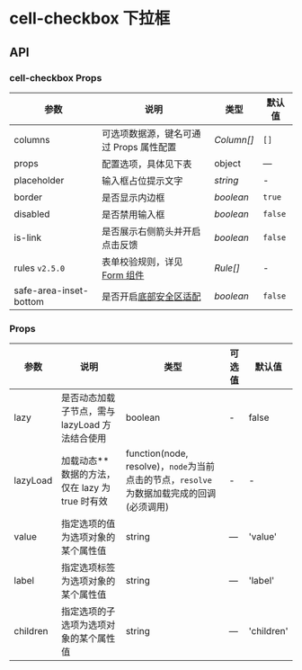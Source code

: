 # cell-checkbox 下拉框

## API

### cell-checkbox Props

| 参数 | 说明 | 类型 | 默认值 |
| --- | --- | --- | --- |
| columns | 可选项数据源，键名可通过 Props 属性配置 | _Column[]_ | `[]` |
| props | 配置选项，具体见下表 | object | — | — |
| placeholder | 输入框占位提示文字 | _string_ | - |
| border | 是否显示内边框 | _boolean_ | `true` |
| disabled | 是否禁用输入框 | _boolean_ | `false` |
| is-link | 是否展示右侧箭头并开启点击反馈 | _boolean_ | `false` |
| rules `v2.5.0` | 表单校验规则，详见 [Form 组件](#/zh-CN/form#rule-shu-ju-jie-gou) | _Rule[]_ | - |
| safe-area-inset-bottom | 是否开启[底部安全区适配](#/zh-CN/advanced-usage#di-bu-an-quan-qu-gua-pei) | _boolean_ | `false` |

### Props
| 参数     | 说明              | 类型   | 可选值 | 默认值 |
| -------- | ----------------- | ------ | ------ | ------ |
| lazy | 是否动态加载子节点，需与 lazyLoad 方法结合使用 | boolean | - | false |
| lazyLoad | 加载动态**数据的方法，仅在 lazy 为 true 时有效 | function(node, resolve)，`node`为当前点击的节点，`resolve`为数据加载完成的回调(必须调用) | - | - |
| value    | 指定选项的值为选项对象的某个属性值 | string | — | 'value' |
| label    | 指定选项标签为选项对象的某个属性值 | string | — | 'label' |
| children | 指定选项的子选项为选项对象的某个属性值 | string | — | 'children' |
